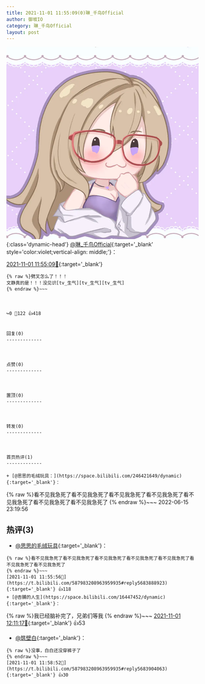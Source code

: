 ```yaml
---
title: 2021-11-01 11:55:09(0)琳_千鸟Official
author: 御坂IO
category: 琳_千鸟Official
layout: post
---
```


![img](/images/c0a88f85ebd0d056f37b114e0748e69556c8b488.jpg){:class='dynamic-head'}
[@琳_千鸟Official](https://space.bilibili.com/1620923329/dynamic){:target='_blank' style='color:violet;vertical-align: middle;'}：

[2021-11-01 11:55:09🔗](https://t.bilibili.com/587983208963959935){:target='_blank'}

~~~
{% raw %}劈叉怎么了！！！
文静真的是！！！没见识[tv_生气][tv_生气][tv_生气]
{% endraw %}~~~



↪️0 💬122 👍418


回复(0)
-------------



点赞(0)
-------------



置顶(0)
-------------



转发(0)
-------------



首页热评(1)
-------------

+ [@思思的毛绒玩具：](https://space.bilibili.com/246421649/dynamic){:target='_blank'}：
~~~
{% raw %}看不见我急死了看不见我急死了看不见我急死了看不见我急死了看不见我急死了看不见我急死了看不见我急死了
{% endraw %}~~~
2022-06-15 23:19:56


热评(3)
-------------

+ [@思思的毛绒玩具](https://space.bilibili.com/246421649/dynamic){:target='_blank'}：
~~~
{% raw %}看不见我急死了看不见我急死了看不见我急死了看不见我急死了看不见我急死了看不见我急死了看不见我急死了
{% endraw %}~~~
[2021-11-01 11:55:56🔗](https://t.bilibili.com/587983208963959935#reply5683888923){:target='_blank'} 👍118
+ [@杏脯的人生](https://space.bilibili.com/16447452/dynamic){:target='_blank'}：
~~~
{% raw %}我已经脑补完了，兄弟们等我
{% endraw %}~~~
[2021-11-01 12:11:17🔗](https://t.bilibili.com/587983208963959935#reply5683978149){:target='_blank'} 👍53
+ [@筑壁白](https://space.bilibili.com/383718717/dynamic){:target='_blank'}：
~~~
{% raw %}没事，白白还没穿裤子了
{% endraw %}~~~
[2021-11-01 11:58:52🔗](https://t.bilibili.com/587983208963959935#reply5683904063){:target='_blank'} 👍30


